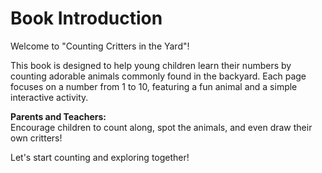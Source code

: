 # Book Introduction

Welcome to "Counting Critters in the Yard"!

This book is designed to help young children learn their numbers by counting adorable animals commonly found in the backyard. Each page focuses on a number from 1 to 10, featuring a fun animal and a simple interactive activity.

**Parents and Teachers:**  
Encourage children to count along, spot the animals, and even draw their own critters!

Let's start counting and exploring together!